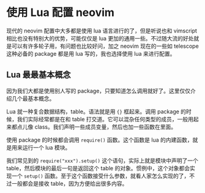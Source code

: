 # 使用 Lua 配置 neovim

现代的 neovim 配置中大多都是使用 lua 语言进行的了，但是听说也和 vimscript 相比也没有特别大的优势，可能仅仅是 lua 更加的通用一些。不过随大流的好处就是可以有许多轮子用，有问题也比较好问，加之 neovim 现在的一些如 telescope 这种必备的 package 都是用 lua 写的，我也选择使用 lua 来进行配置。

## Lua 最最基本概念

因为我们大都是使用别人写的 package，只要知道怎么调用就好了。这里仅仅介绍几个最基本概念。

Lua 就一种复合数据结构，table。语法就是用 `{}` 框起来。调用 package 的时候，我们实际经常都是在和 table 打交道。它可以混杂任何类型的成员，一般用起来都点儿像 class。我们声明一些成员变量，然后也加一些函数在里面。

使用 package 的时候都会调用 `require()` 函数。这个函数是 lua 的内建函数，就是用来运行一个 lua 模块。

我们常见到的 `require("xxx").setup()` 这个语句，实际上就是模块中声明了一个 table，然后模块的最后一句是返回这个 table 的对象。惯例中，这个对象都会实现一个 `setup()` 函数。至于这个函数接受什么参数，就看人家怎么实现的了，不过一般都会是接收 table，因为方便给出很多内容。